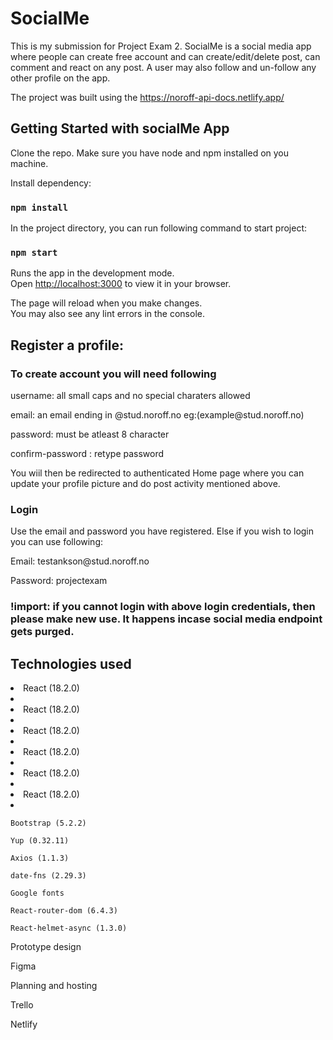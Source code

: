 # SocialMe

This is my submission for Project Exam 2. SocialMe is a social media app where people can create free account and can create/edit/delete post, can comment and react on any post. A user may also follow and un-follow any other profile on the app.

The project was built using the https://noroff-api-docs.netlify.app/

## Getting Started with socialMe App

Clone the repo. Make sure you have node and npm installed on you machine.

Install dependency:

### `npm install`

In the project directory, you can run following command to start project:

### `npm start`

Runs the app in the development mode.\
Open [http://localhost:3000](http://localhost:3000) to view it in your browser.

The page will reload when you make changes.\
You may also see any lint errors in the console.

## Register a profile:

### To create account you will need following

<p>username: all small caps and no special charaters allowed<p>
<p>email: an email ending in @stud.noroff.no eg:(example@stud.noroff.no)<p>
<p>password: must be atleast 8 character<p>
<p>confirm-password : retype password<p>

You wiil then be redirected to authenticated Home page where you can update your profile picture and do post activity mentioned above.

### Login

Use the email and password you have registered. Else if you wish to login you can use following:

<p>Email: testankson@stud.noroff.no<p>
<p>Password: projectexam<p>

### !import: if you cannot login with above login credentials, then please make new use. It happens incase social media endpoint gets purged.

   <h2>Technologies used</h2>
   <li> React (18.2.0)<li>

<li> React (18.2.0)<li>
<li> React (18.2.0)<li>
<li> React (18.2.0)<li>
<li> React (18.2.0)<li>
<li> React (18.2.0)<li>

    Bootstrap (5.2.2)

    Yup (0.32.11)

    Axios (1.1.3)

    date-fns (2.29.3)

    Google fonts

    React-router-dom (6.4.3)

    React-helmet-async (1.3.0)

Prototype design

Figma

Planning and hosting

Trello

Netlify
